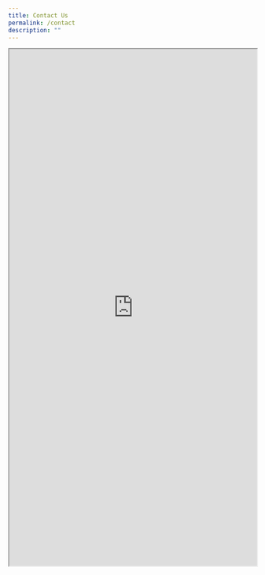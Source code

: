 ```yaml
---
title: Contact Us
permalink: /contact
description: ""
---
```



<div class="row">
	<div class="col is-12">
		<iframe id="iframe" src="https://form.gov.sg/610e731cdc77d900129c73c5" style="width:100%;height:1050px"></iframe>
	</div>
	</div>